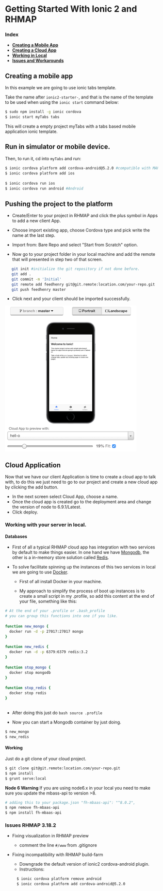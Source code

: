 # Getting Started With Ionic 2 and RHMAP

### Index 


 * **[Creating a Mobile App](#clien)**
 * **[Creating a Cloud App](#cloud)**
 * **[Working in Local](#local)**
 * **[Issues and Workarounds](#issues)**

<a name="client"></a>
## Creating a mobile app

In this example we are going to use ionic tabs template. 

Take the name after `ionic2-starter-`, and that is the name of the template to be used when using the `ionic start` command below:

```bash
$ sudo npm install -g ionic cordova
$ ionic start myTabs tabs
```

This will create a empty project myTabs with a tabs based mobile application ionic template.  

## Run in simulator or mobile device. 

Then, to run it, cd into `myTabs` and run:

```bash
$ ionic cordova platform add cordova-android@5.2.0 #compatible with MAP-3.18 & Android Studio .
$ ionic cordova platform add ios

$ ionic cordova run ios
$ ionic cordova run android #Android
```

## Pushing the project to the platform 

- Create/Enter to your project in RHMAP and click the plus symbol in Apps to add a new client App. 

- Choose import existing app, choose Cordova type and pick write the name at the last step.

- Import from: Bare Repo and select "Start from Scratch" option. 

- Now go to your project folder in your local machine and add the remote that will presented in step two of that screen. 

```bash
   git init #initialize the git repository if not done before. 
   git add . 
   git commit -m 'Initial'
   git remote add feedhenry git@git.remote:location.com/your-repo.git 
   git push feedhenry master 
```

- Click next and your client should be imported successfully. 

![client app](https://github.com/feedhenry-staff/ionic2-hello/blob/master/images/home.png)


<a name="cloud"></a>
## Cloud Application 

Now that we have our client Application is time to create a cloud app to talk with, to do this we just need to go to our project and create a new cloud app by clicking the add button. 

- In the next screen select Cloud App, choose a name. 
- Once the cloud app is created go to the deployment area and change the version of node to 6.9.1/Latest. 
- Click deploy. 


<a name="local"></a>
### Working with your server in local. 


#### Databases  
- First of all a typical RHMAP cloud app has integration with two services by default to make things easier. In one hand we have [Mongodb](https://www.mongodb.com),  the other is a in-memory store solution called [Redis](https://redis.io/). 

- To solve facilitate spinning up the instances of this two services in local we are going to use [Docker](https://www.docker.com).  

  - First of all install Docker in your machine. 
  
  - My approach to simplify the process of boot up instances is to create a small script in my .profile, so add this content at the end of your file, something like this: 

```bash
# At the end of your .profile or .bash_profile 
# you can group this functions into one if you like. 

function new_mongo {
  docker run -d -p 27017:27017 mongo
}

function new_redis {
  docker run -d -p 6379:6379 redis:3.2
} 

function stop_mongo {
  docker stop mongodb
}

function stop_redis {
  docker stop redis
}
  
```
- After doing this just do  ```bash source .profile  ```

- Now you can start a Mongodb container by just doing. 

```bash
$ new_mongo 
$ new_redis 
```

#### Working 

Just do a git clone of your cloud project. 

```bash
$ git clone git@git.remote:location.com/your-repo.git  
$ npm install 
$ grunt serve:local
```

**Node 6 Warning**
If you are using node6.x in your local you need to make sure you update the mbass-api to version >8. 

```bash
# adding this to your package.json "fh-mbaas-api": "^8.0.2",
$ npm remove fh-mbaas-api
$ npm install fh-mbaas-api
```

<a name="issues"></a>
### Issues RHMAP 3.18.2

 - Fixing visualization in RHMAP preview
    - comment the line ``` #/www ``` from .gitignore

 - Fixing incompatibility with RHMAP build-farm
   - Downgrade the default version of ionic2 cordova-android plugin.
   - Instructions:

   ```bash
     $ ionic cordova platform remove android
     $ ionic cordova platform add cordova-android@5.2.0  
   ```


